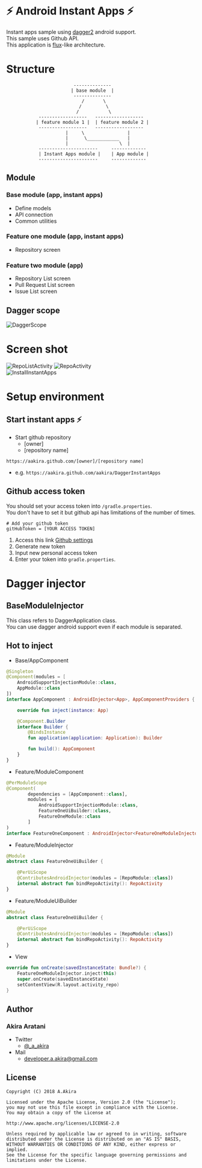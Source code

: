 # ⚡ Android Instant Apps ⚡

Instant apps sample using [dagger2](https://github.com/google/dagger) android support.  
This sample uses Github API.  
This application is [flux](https://github.com/facebook/flux)-like architecture.

# Structure

```
                         --------------
                        | base module  |
                         --------------
                            /       \
                           /         \
                          /           \
            ------------------   ------------------  
           | feature module 1 |  | feature module 2 |
            ------------------   ------------------ 
                      |     \                |
                      |      \____________   |
                      |                   \  |   
            ----------------------     -------------
            | Instant Apps module |    | App module |
            ----------------------     -------------

```

## Module

### Base module (app, instant apps)

* Define models
* API connection
* Common utilities

### Feature one module (app, instant apps)

* Repository screen

### Feature two module (app)

* Repository List screen 
* Pull Request List screen
* Issue List screen

## Dagger scope

![DaggerScope][scope]

# Screen shot

![RepoListActivity][screenshot-repolist]
![RepoActivity][screenshot-repo]  
![InstallInstantApps][install-instant-apps]

# Setup environment

## Start instant apps ⚡

* Start github repository 
  - [owner]
  - [repository name]
 
`https://aakira.github.com/[owner]/[repository name]`

* e.g.
`https://aakira.github.com/aakira/DaggerInstantApps`

## Github access token

You should set your access token into `/gradle.properties`.  
You don't have to set it but github api has limitations of the number of times.

```
# Add your github token
gitHubToken = [YOUR ACCESS TOKEN]
```

1. Access this link [Github settings](https://github.com/settings/tokens)
2. Generate new token
3. Input new personal access token
4. Enter your token into `gradle.properties`.

# Dagger injector

## BaseModuleInjector

This class refers to DaggerApplication class.  
You can use dagger android support even if each module is separated.

## Hot to inject 

* Base/AppComponent

```kotlin
@Singleton
@Component(modules = [
    AndroidSupportInjectionModule::class,
    AppModule::class
])
interface AppComponent : AndroidInjector<App>, AppComponentProviders {

    override fun inject(instance: App)

    @Component.Builder
    interface Builder {
        @BindsInstance
        fun application(application: Application): Builder

        fun build(): AppComponent
    }
}
```

* Feature/ModuleComponent

```kotlin
@PerModuleScope
@Component(
        dependencies = [AppComponent::class],
        modules = [
            AndroidSupportInjectionModule::class,
            FeatureOneUiBuilder::class,
            FeatureOneModule::class
        ]
)
interface FeatureOneComponent : AndroidInjector<FeatureOneModuleInjector>
```

* Feature/ModuleInjector

```kotlin
@Module
abstract class FeatureOneUiBuilder {

    @PerUiScope
    @ContributesAndroidInjector(modules = [RepoModule::class])
    internal abstract fun bindRepoActivity(): RepoActivity
}
```

* Feature/ModuleUiBuilder

```kotlin
@Module
abstract class FeatureOneUiBuilder {

    @PerUiScope
    @ContributesAndroidInjector(modules = [RepoModule::class])
    internal abstract fun bindRepoActivity(): RepoActivity
}
```

* View

```kotlin
override fun onCreate(savedInstanceState: Bundle?) {
    FeatureOneModuleInjector.inject(this)
    super.onCreate(savedInstanceState)
    setContentView(R.layout.activity_repo)
}
```

## Author

### Akira Aratani

* Twitter
  - [@_a_akira](https://twitter.com/_a_akira)
* Mail
  - developer.a.akira@gmail.com

## License

```
Copyright (C) 2018 A.Akira

Licensed under the Apache License, Version 2.0 (the "License");
you may not use this file except in compliance with the License.
You may obtain a copy of the License at

http://www.apache.org/licenses/LICENSE-2.0

Unless required by applicable law or agreed to in writing, software
distributed under the License is distributed on an "AS IS" BASIS,
WITHOUT WARRANTIES OR CONDITIONS OF ANY KIND, either express or implied.
See the License for the specific language governing permissions and
limitations under the License.
```

[scope]: /art/scope.jpeg
[screenshot-repo]: /art/screenshot-repo.png
[screenshot-repolist]: /art/screenshot-repolist.png
[install-instant-apps]: /art/instant-install.gif